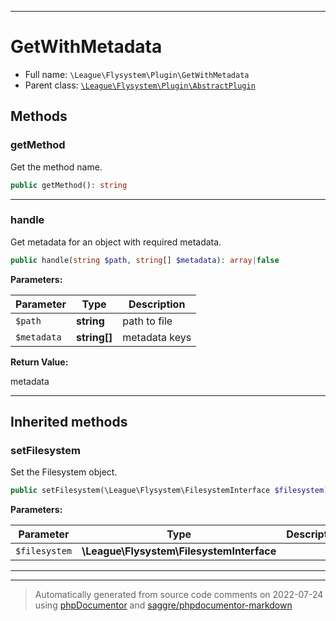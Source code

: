 ***

# GetWithMetadata





* Full name: `\League\Flysystem\Plugin\GetWithMetadata`
* Parent class: [`\League\Flysystem\Plugin\AbstractPlugin`](./AbstractPlugin.md)




## Methods


### getMethod

Get the method name.

```php
public getMethod(): string
```











***

### handle

Get metadata for an object with required metadata.

```php
public handle(string $path, string[] $metadata): array|false
```








**Parameters:**

| Parameter | Type | Description |
|-----------|------|-------------|
| `$path` | **string** | path to file |
| `$metadata` | **string[]** | metadata keys |


**Return Value:**

metadata



***


## Inherited methods


### setFilesystem

Set the Filesystem object.

```php
public setFilesystem(\League\Flysystem\FilesystemInterface $filesystem): mixed
```








**Parameters:**

| Parameter | Type | Description |
|-----------|------|-------------|
| `$filesystem` | **\League\Flysystem\FilesystemInterface** |  |




***


***
> Automatically generated from source code comments on 2022-07-24 using [phpDocumentor](http://www.phpdoc.org/) and [saggre/phpdocumentor-markdown](https://github.com/Saggre/phpDocumentor-markdown)
